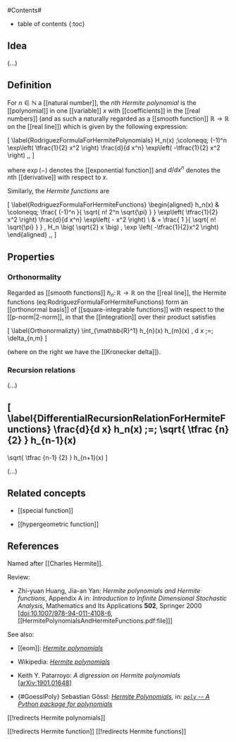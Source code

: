 

#Contents#
* table of contents
{:toc}

## Idea

(...)

## Definition

For $n \in \mathbb{N}$ a  [[natural number]], the _$n$th Hermite polynomial_ is the [[polynomial]] in one [[variable]] $x$ with [[coefficients]] in the [[real numbers]] (and as such a naturally regarded as a [[smooth function]] $\mathbb{R} \to \mathbb{R}$ on the [[real line]]) which is given by the following expression:

\[
  \label{RodriguezFormulaForHermitePolynomials}
  H_n(x)
  \;\coloneqq\;
  (-1)^n
  \exp\left( 
    \tfrac{1}{2}
    x^2
  \right)
  \frac{d}{d x^n}
  \exp\left( 
    -\tfrac{1}{2}
    x^2
  \right)
  \,,
\]

where $\exp(-)$ denotes the [[exponential function]] and $d/d x^n$ denotes the $n$th [[derivative]] with respect to $x$. 

Similarly, the _Hermite functions_ are

\[
  \label{RodriguezFormulaForHermiteFunctions}
  \begin{aligned}
    h_n(x)
    & 
    \coloneqq\;
    \frac{
      (-1)^n
    }{
      \sqrt{
        n! 2^n \sqrt{\pi}
      }
    }
    \exp\left( 
      \tfrac{1}{2}
      x^2
    \right)
    \frac{d}{d x^n}
    \exp\left( 
      -
      x^2
    \right)
    \\
    & =
    \frac{
      1
    }{
      \sqrt{
        n! \sqrt{\pi}
      }
    }
    \,
    H_n
    \big(
      \sqrt{2} x
    \big) 
    \,
    \exp
    \left( 
      -\tfrac{1}{2}x^2
    \right)
  \end{aligned}
  \,,
\]



## Properties

### Orthonormality

Regarded as [[smooth functions]] $h_n \colon \mathbb{R} \to \mathbb{R}$ on the [[real line]], the Hermite functions (eq:RodriguezFormulaForHermiteFunctions) form an [[orthonormal basis]] of [[square-integrable functions]] with respect to the [[p-norm|2-norm]], in that the [[integration]] over their product satisfies

\[
  \label{Orthonormalizty}
  \int_{\mathbb{R}^1}
    h_{n}(x)
    h_{m}(x)
    \,
    d x
  \;=\;
  \delta_{n,m}
\]

(where on the right we have the [[Kronecker delta]]).

### Recursion relations

(...)

\[
  \label{DifferentialRecursionRelationForHermiteFunctions}
  \frac{d}{d x}
  h_n(x)
  \;=\;
  \sqrt{
    \tfrac
      {n}
      {2}
  }
  h_{n-1}(x)
  -
  \sqrt{
    \tfrac
      {n-1}
      {2}
  }
  h_{n+1}(x)
\]

(...)



## Related concepts

* [[special function]]

* [[hypergeometric function]]

## References

Named after [[Charles Hermite]].

Review:

*  Zhi-yuan Huang, Jia-an Yan: *Hermite polynomials and Hermite functions*, Appendix A in: *Introduction to Infinite Dimensional Stochastic Analysis*, Mathematics and Its Applications **502**, Springer 2000  &lbrack;[doi:10.1007/978-94-011-4108-6](https://doi.org/10.1007/978-94-011-4108-6), [[HermitePolynomialsAndHermiteFunctions.pdf:file]]&rbrack;


See also:

* [[eom]]: _[Hermite polynomials](https://www.encyclopediaofmath.org/index.php/Hermite_polynomials)_

* Wikipedia: _[Hermite polynomials](https://en.wikipedia.org/wiki/Hermite_polynomials)_

* Keith Y. Patarroyo: _A digression on Hermite polynomials_ &lbrack;[arXiv:1901.01648](https://arxiv.org/abs/1901.01648)&rbrack;

* {#GoesslPoly} Sebastian Gössl: *[Hermite Polynomials](https://goessl.github.io/poly/hermite_functional/#poly.hermite_functional.hermmul_naive)*, in: *[`poly` -- A Python package for polynomials](https://goessl.github.io/poly/)* 

[[!redirects Hermite polynomials]]

[[!redirects Hermite function]]
[[!redirects Hermite functions]]


